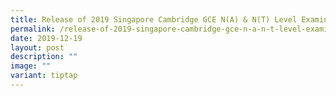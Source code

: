 ```yaml
---
title: Release of 2019 Singapore Cambridge GCE N(A) & N(T) Level Examination Results
permalink: /release-of-2019-singapore-cambridge-gce-n-a-n-t-level-examination-results/
date: 2019-12-19
layout: post
description: ""
image: ""
variant: tiptap
---
```

